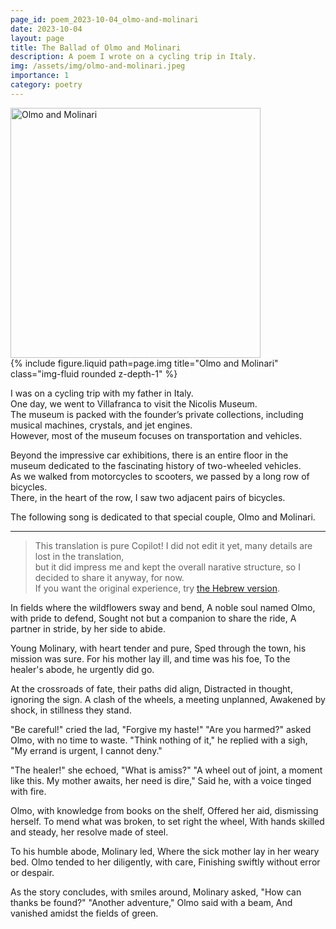 ```yaml
---
page_id: poem_2023-10-04_olmo-and-molinari
date: 2023-10-04
layout: page
title: The Ballad of Olmo and Molinari
description: A poem I wrote on a cycling trip in Italy.
img: /assets/img/olmo-and-molinari.jpeg
importance: 1
category: poetry
---
```


<img src="{{ page.img }}" alt="Olmo and Molinari" width="400"/>
<div class="row justify-content-sm-center">
    {% include figure.liquid path=page.img title="Olmo and Molinari" class="img-fluid rounded z-depth-1" %}
</div>

I was on a cycling trip with my father in Italy.  
One day, we went to Villafranca to visit the Nicolis Museum.  
The museum is packed with the founder’s private collections, including musical machines, crystals, and jet engines.  
However, most of the museum focuses on transportation and vehicles.

Beyond the impressive car exhibitions, there is an entire floor in the museum dedicated to the fascinating history of two-wheeled vehicles.  
As we walked from motorcycles to scooters, we passed by a long row of bicycles.  
There, in the heart of the row, I saw two adjacent pairs of bicycles.

The following song is dedicated to that special couple, Olmo and Molinari.

---

> This translation is pure Copilot! I did not edit it yet, many details are lost in the translation,  
> but it did impress me and kept the overall narative structure, so I decided to share it anyway, for now.  
> If you want the original experience, try [the Hebrew version]({{site.baseurl}}/he-il{{page.url}}).

In fields where the wildflowers sway and bend,
A noble soul named Olmo, with pride to defend,
Sought not but a companion to share the ride,
A partner in stride, by her side to abide.

Young Molinary, with heart tender and pure,
Sped through the town, his mission was sure.
For his mother lay ill, and time was his foe,
To the healer's abode, he urgently did go.

At the crossroads of fate, their paths did align,
Distracted in thought, ignoring the sign.
A clash of the wheels, a meeting unplanned,
Awakened by shock, in stillness they stand.

"Be careful!" cried the lad, "Forgive my haste!"
"Are you harmed?" asked Olmo, with no time to waste.
"Think nothing of it," he replied with a sigh,
"My errand is urgent, I cannot deny."

"The healer!" she echoed, "What is amiss?"
"A wheel out of joint, a moment like this.
My mother awaits, her need is dire,"
Said he, with a voice tinged with fire.

Olmo, with knowledge from books on the shelf,
Offered her aid, dismissing herself.
To mend what was broken, to set right the wheel,
With hands skilled and steady, her resolve made of steel.

To his humble abode, Molinary led,
Where the sick mother lay in her weary bed.
Olmo tended to her diligently, with care,
Finishing swiftly without error or despair.

As the story concludes, with smiles around,
Molinary asked, "How can thanks be found?"
"Another adventure," Olmo said with a beam,
And vanished amidst the fields of green.
